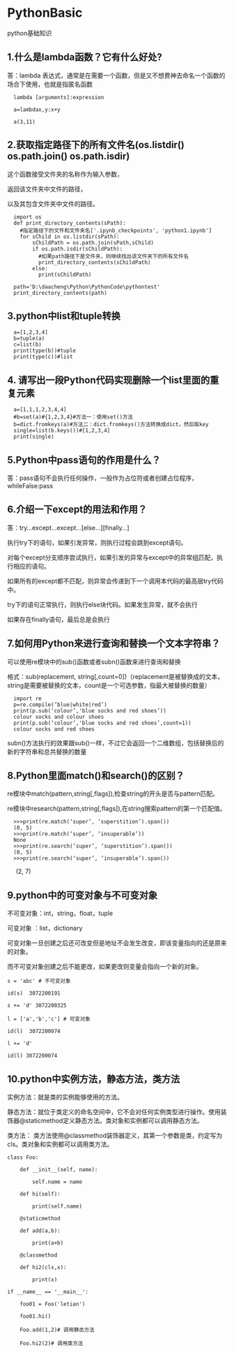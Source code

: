 # PythonBasic
python基础知识
## 1.什么是lambda函数？它有什么好处?

  答：lambda 表达式，通常是在需要一个函数，但是又不想费神去命名一个函数的场合下使用，也就是指匿名函数 

      lambda [arguments]:expression
  
      a=lambdax,y:x+y
  
      a(3,11)
## 2.获取指定路径下的所有文件名(os.listdir()  os.path.join()  os.path.isdir)

这个函数接受文件夹的名称作为输入参数，
    
返回该文件夹中文件的路径，
    
以及其包含文件夹中文件的路径。

      import os 
      def print_directory_contents(sPath):
   	    #指定路径下的文件和文件夹名['.ipynb_checkpoints', 'python1.ipynb']                                     
        for sChild in os.listdir(sPath):            
            sChildPath = os.path.join(sPath,sChild)
            if os.path.isdir(sChildPath):
              #如果path路径下是文件夹，则继续找出该文件夹下的所有文件名
              print_directory_contents(sChildPath)
            else:
              print(sChildPath)
        
      path='D:\daacheng\Python\PythonCode\pythontest'
      print_directory_contents(path)
## 3.python中list和tuple转换
      a=[1,2,3,4]
      b=tuple(a)
      c=list(b)
      print(type(b))#tuple
      print(type(c))#list
## 4. 请写出一段Python代码实现删除一个list里面的重复元素
      a=[1,1,1,2,3,4,4]
      #b=set(a)#{1,2,3,4}#方法一：使用set()方法
      b=dict.fromkeys(a)#方法二：dict.fromkeys()方法转换成dict，然后取key
      single=list(b.keys())#[1,2,3,4]
      print(single)
## 5.Python中pass语句的作用是什么？
答：pass语句不会执行任何操作，一般作为占位符或者创建占位程序，whileFalse:pass
## 6.介绍一下except的用法和作用？
答：try…except…except…[else…][finally…]

执行try下的语句，如果引发异常，则执行过程会跳到except语句。

对每个except分支顺序尝试执行，如果引发的异常与except中的异常组匹配，执行相应的语句。

如果所有的except都不匹配，则异常会传递到下一个调用本代码的最高层try代码中。

try下的语句正常执行，则执行else块代码。如果发生异常，就不会执行

如果存在finally语句，最后总是会执行
## 7.如何用Python来进行查询和替换一个文本字符串？
可以使用re模块中的sub()函数或者subn()函数来进行查询和替换

格式：sub(replacement, string[,count=0])（replacement是被替换成的文本，string是需要被替换的文本，count是一个可选参数，指最大被替换的数量）
      
      import re
      p=re.compile(‘blue|white|red’)
      print(p.sub(‘colour’,'blue socks and red shoes’))
      colour socks and colour shoes
      print(p.sub(‘colour’,'blue socks and red shoes’,count=1))
      colour socks and red shoes

subn()方法执行的效果跟sub()一样，不过它会返回一个二维数组，包括替换后的新的字符串和总共替换的数量
## 8.Python里面match()和search()的区别？
re模块中match(pattern,string[,flags]),检查string的开头是否与pattern匹配。

re模块中research(pattern,string[,flags]),在string搜索pattern的第一个匹配值。
      
      >>>print(re.match(‘super’, ‘superstition’).span())
      (0, 5)
      >>>print(re.match(‘super’, ‘insuperable’))
      None
      >>>print(re.search(‘super’, ‘superstition’).span())
      (0, 5)
      >>>print(re.search(‘super’, ‘insuperable’).span())
      (2, 7)
## 9.python中的可变对象与不可变对象
不可变对象：int，string，float，tuple

可变对象   ：list，dictionary

可变对象一旦创建之后还可改变但是地址不会发生改变，即该变量指向的还是原来的对象。

而不可变对象创建之后不能更改，如果更改则变量会指向一个新的对象。 

    s = 'abc' # 不可变对象 
    
    id(s)  3072200191 
    
    s += 'd' 3072200325
     
    l = ['a','b','c'] # 可变对象
    
    id(l)  3072200074 
    
    l += 'd' 
    
    id(l) 3072200074 
## 10.python中实例方法，静态方法，类方法
实例方法：就是类的实例能够使用的方法。

静态方法：就位于类定义的命名空间中，它不会对任何实例类型进行操作。使用装饰器@staticmethod定义静态方法。类对象和实例都可以调用静态方法。

类方法： 类方法使用@classmethod装饰器定义，其第一个参数是类，约定写为cls。类对象和实例都可以调用类方法。

    
    class Foo:
        
        def __init__(self, name):
            
            self.name = name
        
        def hi(self):
            
            print(self.name)
        
        @staticmethod
        
        def add(a,b):
            
            print(a+b)
        
        @classmethod
        
        def hi2(cls,x):
            
            print(x)
    
    if __name__ == '__main__':
        
        foo01 = Foo('letian')
        
        foo01.hi()
        
        Foo.add(1,2)# 调用静态方法
        
        Foo.hi2(2)# 调用类方法
 
